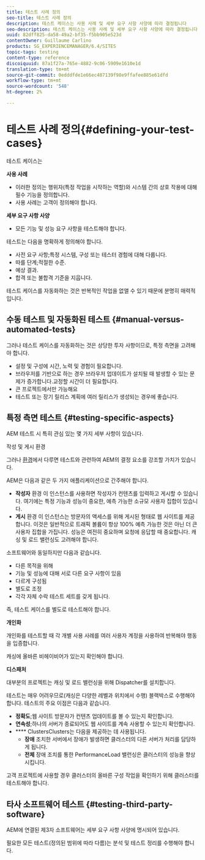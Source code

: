 ```yaml
---
title: 테스트 사례 정의
seo-title: 테스트 사례 정의
description: 테스트 케이스는 사용 사례 및 세부 요구 사항 사양에 따라 결정됩니다
seo-description: 테스트 케이스는 사용 사례 및 세부 요구 사항 사양에 따라 결정됩니다
uuid: 82dff825-da58-49a2-bf35-f5bb905e523d
contentOwner: Guillaume Carlino
products: SG_EXPERIENCEMANAGER/6.4/SITES
topic-tags: testing
content-type: reference
discoiquuid: 87a1f27a-765e-4882-9c06-5909e1610e1d
translation-type: tm+mt
source-git-commit: 0edddfde1e66ec487139f98e9ffafee885e61dfd
workflow-type: tm+mt
source-wordcount: '548'
ht-degree: 2%

---
```



# 테스트 사례 정의{#defining-your-test-cases}

테스트 케이스는

**사용 사례**

* 이러한 정의는 행위자(특정 작업을 시작하는 역할)와 시스템 간의 상호 작용에 대해 필수 기능을 정의합니다.
* 사용 사례는 고객이 정의해야 합니다.

**세부 요구 사항 사양**

* 모든 기능 및 성능 요구 사항을 테스트해야 합니다.

테스트는 다음을 명확하게 정의해야 합니다.

* 사전 요구 사항;특정 시스템, 구성 또는 테스터 경험에 대해 다룹니다.
* 따를 단계;적절한 수준.
* 예상 결과.
* 합격 또는 불합격 기준을 지웁니다.

테스트 케이스를 자동화하는 것은 반복적인 작업을 없앨 수 있기 때문에 분명히 매력적입니다.

## 수동 테스트 및 자동화된 테스트 {#manual-versus-automated-tests}

그러나 테스트 케이스를 자동화하는 것은 상당한 투자 사항이므로, 특정 측면을 고려해야 합니다.

* 설정 및 구성에 시간, 노력 및 경험이 필요합니다.
* 브라우저를 기반으로 하는 경우 브라우저 업데이트가 설치될 때 발생할 수 있는 문제가 증가합니다.교정할 시간이 더 필요합니다.
* 큰 프로젝트에서만 가능해요
* 테스트 또는 장기 릴리스 계획에 여러 릴리스가 생성되는 경우에 좋습니다.

## 특정 측면 테스트 {#testing-specific-aspects}

AEM 테스트 시 특히 관심 있는 몇 가지 세부 사항이 있습니다.

작성 및 게시 환경

그러나 [환경](/help/sites-developing/the-basics.md#environments)에서 다루면 테스트와 관련하여 AEM의 결정 요소를 강조할 가치가 있습니다.

AEM은 다음과 같은 두 가지 애플리케이션으로 간주해야 합니다.

* **작성자** 환경
이 인스턴스를 사용하면 작성자가 컨텐츠를 입력하고 게시할 수 있습니다.
여기에는 특정 기능과 성능이 중요한, 예측 가능한 소규모 사용자 집합이 있습니다.
* **게시** 환경
이 인스턴스는 방문자의 액세스를 위해 게시된 형태로 웹 사이트를 제공합니다.
이것은 일반적으로 트래픽 볼륨이 항상 100% 예측 가능한 것은 아닌 더 큰 사용자 집합을 가집니다. 성능은 여전히 중요하며 요청에 응답할 때 중요합니다. 캐싱 및 로드 밸런싱도 고려해야 합니다.

소프트웨어와 동일하지만 다음과 같습니다.

* 다른 목적을 위해
* 기능 및 성능에 대해 서로 다른 요구 사항이 있음
* 다르게 구성됨
* 별도로 조정
* 각각 자체 수락 테스트 세트를 갖게 됩니다.

즉, 테스트 케이스를 별도로 테스트해야 합니다.

**개인화**

개인화를 테스트할 때 각 개별 사용 사례를 여러 사용자 계정을 사용하여 반복해야 행동을 입증합니다.

캐싱에 올바른 비헤이비어가 있는지 확인해야 합니다.

**디스패처**

대부분의 프로젝트는 캐싱 및 로드 밸런싱을 위해 Dispatcher를 설치합니다.

테스트는 매우 어려우므로(캐싱은 다양한 레벨과 위치에서 수행) 블랙박스로 수행해야 합니다. 테스트의 주요 이점은 다음과 같습니다.

* **정확도**;웹 사이트 방문자가 컨텐츠 업데이트를 볼 수 있는지 확인합니다.
* **연속성**;하나의 서버가 종료되어도 웹 사이트를 계속 사용할 수 있는지 확인합니다.
* **** ClustersClusters는 다음을 제공하는 데 사용됩니다.
   * **장애**
조치한 서버에서 장애가 발생하면 클러스터의 다른 서버가 처리를 담당하게 됩니다.
   * **전체**
장애 조치를 통한 PerformanceLoad 밸런싱은 클러스터의 성능을 향상시킵니다.

고객 프로젝트에 사용할 경우 클러스터의 올바른 구성 작업을 확인하기 위해 클러스터를 테스트해야 합니다.

## 타사 소프트웨어 테스트 {#testing-third-party-software}

AEM에 연결된 제3자 소프트웨어는 세부 요구 사항 사양에 명시되어 있습니다.

필요한 모든 테스트(정의된 범위에 따라 다름)는 분석 및 테스트 정리를 수행해야 합니다.
